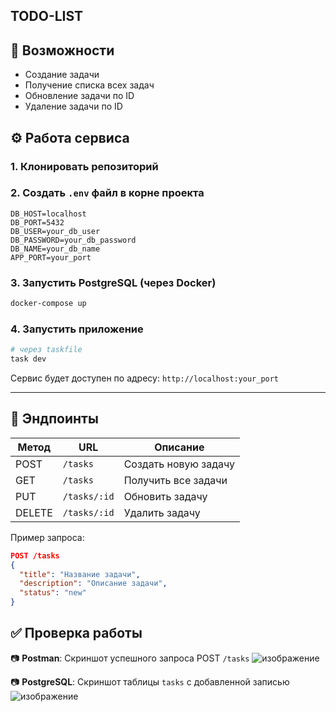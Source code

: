 ## TODO-LIST
## 🚀 Возможности

- Создание задачи  
- Получение списка всех задач  
- Обновление задачи по ID  
- Удаление задачи по ID  

## ⚙️ Работа сервиса

### 1. Клонировать репозиторий

### 2. Создать `.env` файл в корне проекта

```env
DB_HOST=localhost
DB_PORT=5432
DB_USER=your_db_user
DB_PASSWORD=your_db_password
DB_NAME=your_db_name
APP_PORT=your_port
```

### 3. Запустить PostgreSQL (через Docker)

```bash
docker-compose up
```

### 4. Запустить приложение

```bash
# через taskfile
task dev
```

Сервис будет доступен по адресу: `http://localhost:your_port`

---

## 📌 Эндпоинты

| Метод  | URL          | Описание             |
| ------ | ------------ | -------------------- |
| POST   | `/tasks`     | Создать новую задачу |
| GET    | `/tasks`     | Получить все задачи  |
| PUT    | `/tasks/:id` | Обновить задачу      |
| DELETE | `/tasks/:id` | Удалить задачу       |

Пример запроса:

```json
POST /tasks
{
  "title": "Название задачи",
  "description": "Описание задачи",
  "status": "new"
}
```

## ✅ Проверка работы

📷 **Postman**:
Скриншот успешного запроса POST `/tasks`
![изображение](https://github.com/user-attachments/assets/aa33a820-c960-44b5-8bc3-574bea796c82)




📷 **PostgreSQL**:
Скриншот таблицы `tasks` с добавленной записью
![изображение](https://github.com/user-attachments/assets/157e54b1-281c-4bdb-9370-08c202a3a2f9)


